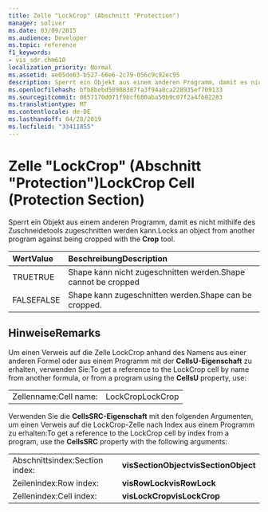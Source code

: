 ```yaml
---
title: Zelle "LockCrop" (Abschnitt "Protection")
manager: soliver
ms.date: 03/09/2015
ms.audience: Developer
ms.topic: reference
f1_keywords:
- vis_sdr.chm610
localization_priority: Normal
ms.assetid: ae05de63-b527-66e6-2c79-056c9c92ec95
description: Sperrt ein Objekt aus einem anderen Programm, damit es nicht mithilfe des Zuschneidetools zugeschnitten werden kann.
ms.openlocfilehash: bfb8bebd50908387fa3f94a8ca228935ef709133
ms.sourcegitcommit: 8657170d071f9bcf680aba50b9c07f2a4fb82283
ms.translationtype: MT
ms.contentlocale: de-DE
ms.lasthandoff: 04/28/2019
ms.locfileid: "33411855"
---
```

# <a name="lockcrop-cell-protection-section"></a><span data-ttu-id="fdca6-103">Zelle "LockCrop" (Abschnitt "Protection")</span><span class="sxs-lookup"><span data-stu-id="fdca6-103">LockCrop Cell (Protection Section)</span></span>

<span data-ttu-id="fdca6-104">Sperrt ein Objekt aus einem anderen Programm, damit es nicht mithilfe des Zuschneidetools zugeschnitten werden kann.</span><span class="sxs-lookup"><span data-stu-id="fdca6-104">Locks an object from another program against being cropped with the **Crop** tool.</span></span> 
  
|<span data-ttu-id="fdca6-105">**Wert**</span><span class="sxs-lookup"><span data-stu-id="fdca6-105">**Value**</span></span>|<span data-ttu-id="fdca6-106">**Beschreibung**</span><span class="sxs-lookup"><span data-stu-id="fdca6-106">**Description**</span></span>|
|:-----|:-----|
| <span data-ttu-id="fdca6-107">TRUE</span><span class="sxs-lookup"><span data-stu-id="fdca6-107">TRUE</span></span>  <br/> | <span data-ttu-id="fdca6-108">Shape kann nicht zugeschnitten werden.</span><span class="sxs-lookup"><span data-stu-id="fdca6-108">Shape cannot be cropped</span></span>  <br/> |
| <span data-ttu-id="fdca6-109">FALSE</span><span class="sxs-lookup"><span data-stu-id="fdca6-109">FALSE</span></span>  <br/> | <span data-ttu-id="fdca6-110">Shape kann zugeschnitten werden.</span><span class="sxs-lookup"><span data-stu-id="fdca6-110">Shape can be cropped.</span></span>  <br/> |
   
## <a name="remarks"></a><span data-ttu-id="fdca6-111">Hinweise</span><span class="sxs-lookup"><span data-stu-id="fdca6-111">Remarks</span></span>

<span data-ttu-id="fdca6-112">Um einen Verweis auf die Zelle LockCrop anhand des Namens aus einer anderen Formel oder aus einem Programm mit der **CellsU-Eigenschaft** zu erhalten, verwenden Sie:</span><span class="sxs-lookup"><span data-stu-id="fdca6-112">To get a reference to the LockCrop cell by name from another formula, or from a program using the **CellsU** property, use:</span></span> 
  
|||
|:-----|:-----|
| <span data-ttu-id="fdca6-113">Zellenname:</span><span class="sxs-lookup"><span data-stu-id="fdca6-113">Cell name:</span></span>  <br/> | <span data-ttu-id="fdca6-114">LockCrop</span><span class="sxs-lookup"><span data-stu-id="fdca6-114">LockCrop</span></span>  <br/> |
   
<span data-ttu-id="fdca6-115">Verwenden Sie die **CellsSRC-Eigenschaft** mit den folgenden Argumenten, um einen Verweis auf die LockCrop-Zelle nach Index aus einem Programm zu erhalten:</span><span class="sxs-lookup"><span data-stu-id="fdca6-115">To get a reference to the LockCrop cell by index from a program, use the **CellsSRC** property with the following arguments:</span></span> 
  
|||
|:-----|:-----|
| <span data-ttu-id="fdca6-116">Abschnittsindex:</span><span class="sxs-lookup"><span data-stu-id="fdca6-116">Section index:</span></span>  <br/> |<span data-ttu-id="fdca6-117">**visSectionObject**</span><span class="sxs-lookup"><span data-stu-id="fdca6-117">**visSectionObject**</span></span> <br/> |
| <span data-ttu-id="fdca6-118">Zeilenindex:</span><span class="sxs-lookup"><span data-stu-id="fdca6-118">Row index:</span></span>  <br/> |<span data-ttu-id="fdca6-119">**visRowLock**</span><span class="sxs-lookup"><span data-stu-id="fdca6-119">**visRowLock**</span></span> <br/> |
| <span data-ttu-id="fdca6-120">Zellenindex:</span><span class="sxs-lookup"><span data-stu-id="fdca6-120">Cell index:</span></span>  <br/> |<span data-ttu-id="fdca6-121">**visLockCrop**</span><span class="sxs-lookup"><span data-stu-id="fdca6-121">**visLockCrop**</span></span> <br/> |
   

